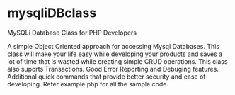 mysqliDBclass
=============

MySQLi Database Class for PHP Developers

A simple Object Oriented approach for accessing Mysql Databases. This class will make your life easy while developing your products and saves a lot of time that is wasted while creating simple CRUD operations. This class also suports Transactions. Good Error Reporting and Debuging features. Additional quick commands that provide better security and ease of developing. Refer example.php for all the sample code. 
